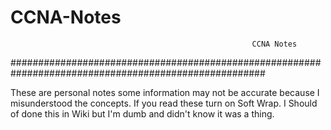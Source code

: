 # CCNA-Notes
                                                          CCNA Notes
######################################################################################################

These are personal notes some information may not be accurate because I misunderstood the concepts. If you read these turn on Soft Wrap. I Should of done this in Wiki but I'm dumb and didn't know it was a thing. 
